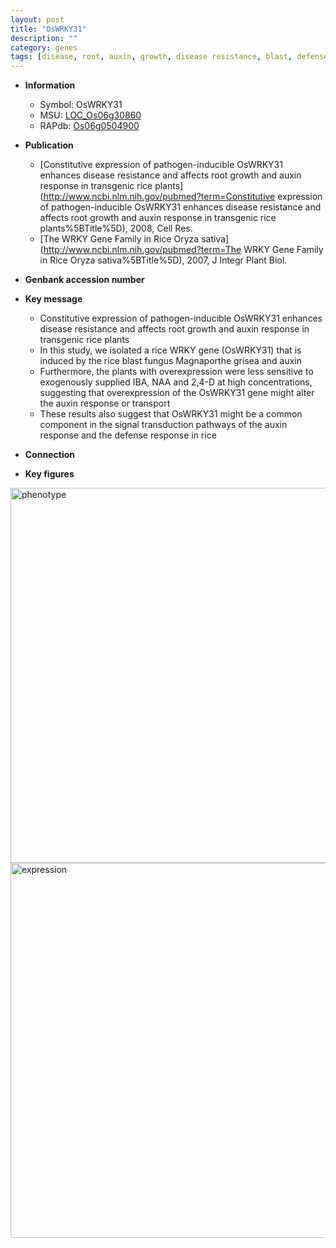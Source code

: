 ```yaml
---
layout: post
title: "OsWRKY31"
description: ""
category: genes
tags: [disease, root, auxin, growth, disease resistance, blast, defense response, defense]
---
```


* **Information**  
    + Symbol: OsWRKY31  
    + MSU: [LOC_Os06g30860](http://rice.plantbiology.msu.edu/cgi-bin/ORF_infopage.cgi?orf=LOC_Os06g30860)  
    + RAPdb: [Os06g0504900](http://rapdb.dna.affrc.go.jp/viewer/gbrowse_details/irgsp1?name=Os06g0504900)  

* **Publication**  
    + [Constitutive expression of pathogen-inducible OsWRKY31 enhances disease resistance and affects root growth and auxin response in transgenic rice plants](http://www.ncbi.nlm.nih.gov/pubmed?term=Constitutive expression of pathogen-inducible OsWRKY31 enhances disease resistance and affects root growth and auxin response in transgenic rice plants%5BTitle%5D), 2008, Cell Res.
    + [The WRKY Gene Family in Rice Oryza sativa](http://www.ncbi.nlm.nih.gov/pubmed?term=The WRKY Gene Family in Rice Oryza sativa%5BTitle%5D), 2007, J Integr Plant Biol.

* **Genbank accession number**  

* **Key message**  
    + Constitutive expression of pathogen-inducible OsWRKY31 enhances disease resistance and affects root growth and auxin response in transgenic rice plants
    + In this study, we isolated a rice WRKY gene (OsWRKY31) that is induced by the rice blast fungus Magnaporthe grisea and auxin
    + Furthermore, the plants with overexpression were less sensitive to exogenously supplied IBA, NAA and 2,4-D at high concentrations, suggesting that overexpression of the OsWRKY31 gene might alter the auxin response or transport
    + These results also suggest that OsWRKY31 might be a common component in the signal transduction pathways of the auxin response and the defense response in rice

* **Connection**  

* **Key figures**  
<img src="http://funRiceGenes.github.io/images/OsWRKY31.pheno.png" alt="phenotype"  style="width: 600px;"/>

<img src="http://funRiceGenes.github.io/images/OsWRKY31.exp.png" alt="expression"  style="width: 600px;"/>


